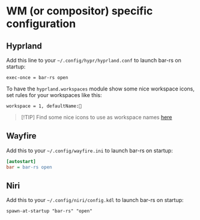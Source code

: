 # WM (or compositor) specific configuration

## Hyprland
Add this line to your `~/.config/hypr/hyprland.conf` to launch bar-rs on startup:
```
exec-once = bar-rs open
```

To have the `hyprland.workspaces` module show some nice workspace icons, set rules for your workspaces like this:
```
workspace = 1, defaultName:󰈹
```

> \[!TIP]
> Find some nice icons to use as workspace names [here](https://www.nerdfonts.com/cheat-sheet)

## Wayfire
Add this to your `~/.config/wayfire.ini` to launch bar-rs on startup:
```ini
[autostart]
bar = bar-rs open
```

## Niri
Add this to your `~/.config/niri/config.kdl` to launch bar-rs on startup:
```kdl
spawn-at-startup "bar-rs" "open"
```

